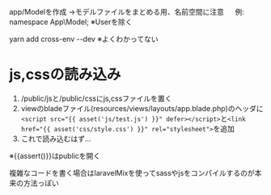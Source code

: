 app/Modelを作成
->モデルファイルをまとめる用、名前空間に注意
　 例: namespace App\Model;
※Userを除く

yarn add cross-env --dev
※よくわかってない

# js,cssの読み込み
1. /public/jsと/public/cssにjs,cssファイルを置く
2. viewのbladeファイル(resources/views/layouts/app.blade.php)のヘッダに`<script src="{{ asset('js/test.js') }}" defer></script>`と`<link href="{{ asset('css/style.css') }}" rel="stylesheet">`を追加
3. これで読み込むはず...

※{{assert()}}はpublicを開く

複雑なコードを書く場合はlaravelMixを使ってsassやjsをコンパイルするのが本来の方法っぽい
